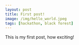 ```yaml
---
layout: post
title: First post!
image: /img/hello_world.jpeg
tags: [hackathon, black forest]
---
```


This is my first post, how exciting!